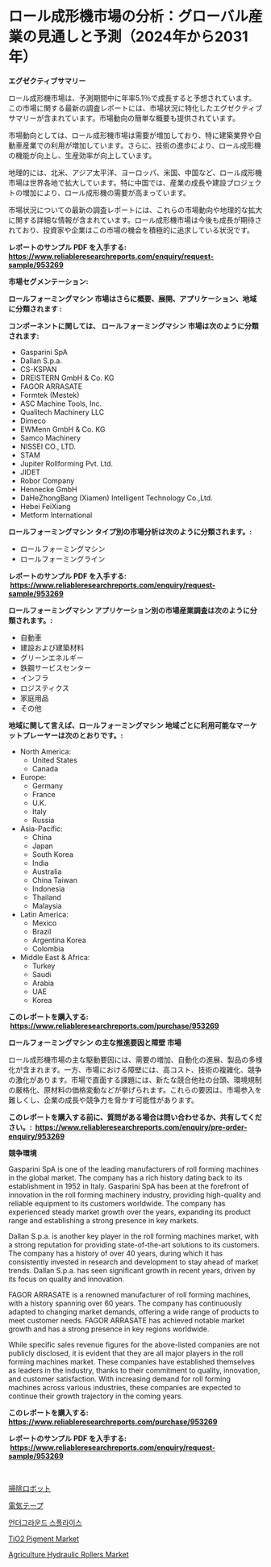 <p><h1>ロール成形機市場の分析：グローバル産業の見通しと予測（2024年から2031年）</h1></p><p><strong>エグゼクティブサマリー</strong></p>
<p><p>ロール成形機市場は、予測期間中に年率5.1％で成長すると予想されています。この市場に関する最新の調査レポートには、市場状況に特化したエグゼクティブサマリーが含まれています。市場動向の簡単な概要も提供されています。</p><p>市場動向としては、ロール成形機市場は需要が増加しており、特に建築業界や自動車産業での利用が増加しています。さらに、技術の進歩により、ロール成形機の機能が向上し、生産効率が向上しています。</p><p>地理的には、北米、アジア太平洋、ヨーロッパ、米国、中国など、ロール成形機市場は世界各地で拡大しています。特に中国では、産業の成長や建設プロジェクトの増加により、ロール成形機の需要が高まっています。</p><p>市場状況についての最新の調査レポートには、これらの市場動向や地理的な拡大に関する詳細な情報が含まれています。ロール成形機市場は今後も成長が期待されており、投資家や企業はこの市場の機会を積極的に追求している状況です。</p></p>
<p><strong>レポートのサンプル PDF を入手する: <a href="https://www.reliableresearchreports.com/enquiry/request-sample/953269">https://www.reliableresearchreports.com/enquiry/request-sample/953269</a></strong></p>
<p><strong>市場セグメンテーション:</strong></p>
<p><strong> ロールフォーミングマシン 市場はさらに概要、展開、アプリケーション、地域に分類されます :</strong></p>
<p><strong>コンポーネントに関しては、 ロールフォーミングマシン 市場は次のように分類されます: &nbsp;</strong></p>
<p><ul><li>Gasparini SpA</li><li>Dallan S.p.a.</li><li>CS-KSPAN</li><li>DREISTERN GmbH & Co. KG</li><li>FAGOR ARRASATE</li><li>Formtek (Mestek)</li><li>ASC Machine Tools, Inc.</li><li>Qualitech Machinery LLC</li><li>Dimeco</li><li>EWMenn GmbH & Co. KG</li><li>Samco Machinery</li><li>NISSEI CO., LTD.</li><li>STAM</li><li>Jupiter Rollforming Pvt. Ltd.</li><li>JIDET</li><li>Robor Company</li><li>Hennecke GmbH</li><li>DaHeZhongBang (Xiamen) Intelligent Technology Co.,Ltd.</li><li>Hebei FeiXiang</li><li>Metform International</li></ul></p>
<p><strong> ロールフォーミングマシン タイプ別の市場分析は次のように分類されます。:</strong></p>
<p><ul><li>ロールフォーミングマシン</li><li>ロールフォーミングライン</li></ul></p>
<p><strong>レポートのサンプル PDF を入手する: &nbsp;<a href="https://www.reliableresearchreports.com/enquiry/request-sample/953269">https://www.reliableresearchreports.com/enquiry/request-sample/953269</a></strong></p>
<p><strong> ロールフォーミングマシン アプリケーション別の市場産業調査は次のように分類されます。:</strong></p>
<p><ul><li>自動車</li><li>建設および建築材料</li><li>グリーンエネルギー</li><li>鉄鋼サービスセンター</li><li>インフラ</li><li>ロジスティクス</li><li>家庭用品</li><li>その他</li></ul></p>
<p><strong>地域に関して言えば、ロールフォーミングマシン 地域ごとに利用可能なマーケットプレーヤーは次のとおりです。:</strong></p>
<p><ul>
    <li>
        North America:
        <ul>
            <li>United States</li>
            <li>Canada</li>
        </ul>
    </li>
    <li>
        Europe:
        <ul>
            <li>Germany</li>
            <li>France</li>
            <li>U.K.</li>
            <li>Italy</li>
            <li>Russia</li>
        </ul>
    </li>
    <li>
        Asia-Pacific:
        <ul>
            <li>China</li>
            <li>Japan</li>
            <li>South Korea</li>
            <li>India</li>
            <li>Australia</li>
            <li>China Taiwan</li>
            <li>Indonesia</li>
            <li>Thailand</li>
            <li>Malaysia</li>
        </ul>
    </li>
    <li>
        Latin America:
        <ul>
            <li>Mexico</li>
            <li>Brazil</li>
            <li>Argentina Korea</li>
            <li>Colombia</li>
        </ul>
    </li>
    <li>
        Middle East & Africa:
        <ul>
            <li>Turkey</li>
            <li>Saudi</li>
            <li>Arabia</li>
            <li>UAE</li>
            <li>Korea</li>
        </ul>
    </li>
    </ul></p>
<p><strong>このレポートを購入する: &nbsp;<a href="https://www.reliableresearchreports.com/purchase/953269">https://www.reliableresearchreports.com/purchase/953269</a></strong></p>
<p><strong>ロールフォーミングマシン の主な推進要因と障壁 市場</strong></p>
<p><p>ロール成形機市場の主な駆動要因には、需要の増加、自動化の進展、製品の多様化が含まれます。一方、市場における障壁には、高コスト、技術の複雑化、競争の激化があります。市場で直面する課題には、新たな競合他社の台頭、環境規制の厳格化、原材料の価格変動などが挙げられます。これらの要因は、市場参入を難しくし、企業の成長や競争力を脅かす可能性があります。</p></p>
<p><strong>このレポートを購入する前に、質問がある場合は問い合わせるか、共有してください。:&nbsp; <a href="https://www.reliableresearchreports.com/enquiry/pre-order-enquiry/953269">https://www.reliableresearchreports.com/enquiry/pre-order-enquiry/953269</a></strong></p>
<p><strong>競争環境</strong></p>
<p><p>Gasparini SpA is one of the leading manufacturers of roll forming machines in the global market. The company has a rich history dating back to its establishment in 1952 in Italy. Gasparini SpA has been at the forefront of innovation in the roll forming machinery industry, providing high-quality and reliable equipment to its customers worldwide. The company has experienced steady market growth over the years, expanding its product range and establishing a strong presence in key markets.</p><p>Dallan S.p.a. is another key player in the roll forming machines market, with a strong reputation for providing state-of-the-art solutions to its customers. The company has a history of over 40 years, during which it has consistently invested in research and development to stay ahead of market trends. Dallan S.p.a. has seen significant growth in recent years, driven by its focus on quality and innovation.</p><p>FAGOR ARRASATE is a renowned manufacturer of roll forming machines, with a history spanning over 60 years. The company has continuously adapted to changing market demands, offering a wide range of products to meet customer needs. FAGOR ARRASATE has achieved notable market growth and has a strong presence in key regions worldwide.</p><p>While specific sales revenue figures for the above-listed companies are not publicly disclosed, it is evident that they are all major players in the roll forming machines market. These companies have established themselves as leaders in the industry, thanks to their commitment to quality, innovation, and customer satisfaction. With increasing demand for roll forming machines across various industries, these companies are expected to continue their growth trajectory in the coming years.</p></p>
<p><strong>このレポートを購入する: &nbsp; <a href="https://www.reliableresearchreports.com/purchase/953269">https://www.reliableresearchreports.com/purchase/953269</a></strong></p>
<p><strong>レポートのサンプル PDF を入手する: &nbsp;<a href="https://www.reliableresearchreports.com/enquiry/request-sample/953269">https://www.reliableresearchreports.com/enquiry/request-sample/953269</a></strong><strong></strong></p>
<p>&nbsp;</p>
<p><p><a href="https://medium.com/@darniecejuarezlvzuvvkzbus/%E3%82%AF%E3%83%AA%E3%83%BC%E3%83%8B%E3%83%B3%E3%82%B0%E3%83%AD%E3%83%9C%E3%83%83%E3%83%88%E5%B8%82%E5%A0%B4%E3%81%AF%E5%B8%82%E5%A0%B4%E3%82%B7%E3%82%A7%E3%82%A2-%E3%82%B5%E3%82%A4%E3%82%BA-2031%E5%B9%B4%E3%81%BE%E3%81%A7%E3%81%AE%E4%BA%88%E6%B8%AC%E3%82%92%E9%87%8D%E7%82%B9%E3%81%AB%E7%BD%AE%E3%81%84%E3%81%A6%E3%81%84%E3%81%BE%E3%81%99-2ad695850696">掃除ロボット</a></p><p><a href="https://medium.com/@darniecejuarezlvzuvvkzbus/%E9%9B%BB%E6%B0%97%E3%83%86%E3%83%BC%E3%83%97%E5%B8%82%E5%A0%B4%E3%81%AE%E8%A6%8B%E9%80%9A%E3%81%97-%E5%B8%82%E5%A0%B4%E3%83%88%E3%83%AC%E3%83%B3%E3%83%89-%E6%88%90%E9%95%B7-2024%E5%B9%B4%E3%81%8B%E3%82%892031%E5%B9%B4%E3%81%BE%E3%81%A7%E3%81%AE%E4%BA%88%E6%B8%AC-511b96fa57cd">電気テープ</a></p><p><a href="https://medium.com/@sarissaschmalingtr6fz2739/%EC%A7%80%ED%95%98%EC%85%B0%EC%97%BC-%EC%8B%9C%EC%9E%A5-%EB%8F%99%ED%96%A5-%EC%98%88%EC%B8%A1-%EB%B0%8F-%EA%B2%BD%EC%9F%81-%EB%B6%84%EC%84%9D-2031%EB%85%84%EA%B9%8C%EC%A7%80-5d4c340881b4">언더그라운드 스플라이스</a></p><p><a href="https://view.publitas.com/reportprime-1/tio2-pigment-market-size-evaluating-its-market-trends-growth-and-projections-2024-2031/">TiO2 Pigment Market</a></p><p><a href="https://woozy-pyroraptor-a1f.notion.site/Agriculture-Hydraulic-Rollers-Market-Share-Market-New-Trends-Analysis-Report-By-Type-By-Applicati-cbd5cf0aab394878b9887d5a2baaab16">Agriculture Hydraulic Rollers Market</a></p></p>
